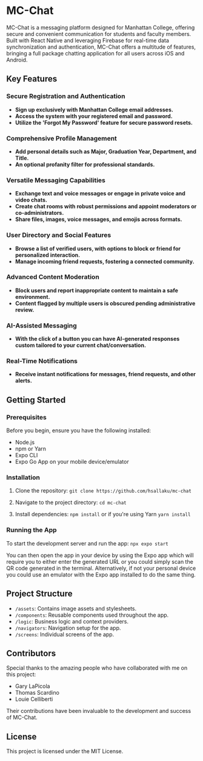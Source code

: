 # MC-Chat

MC-Chat is a messaging platform designed for Manhattan College, offering secure and convenient communication for students and faculty members. Built with React Native and leveraging Firebase for real-time data synchronization and authentication, MC-Chat offers a multitude of features, bringing a full package chatting application for all users across iOS and Android.

## Key Features

### Secure Registration and Authentication
- **Sign up exclusively with Manhattan College email addresses.** 
- **Access the system with your registered email and password.**
- **Utilize the 'Forgot My Password' feature for secure password resets.**
   
### Comprehensive Profile Management
- **Add personal details such as Major, Graduation Year, Department, and Title.** 
- **An optional profanity filter for professional standards.** 

### Versatile Messaging Capabilities
- **Exchange text and voice messages or engage in private voice and video chats.** 
- **Create chat rooms with robust permissions and appoint moderators or co-administrators.** 
- **Share files, images, voice messages, and emojis across formats.** 

### User Directory and Social Features
- **Browse a list of verified users, with options to block or friend for personalized interaction.** 
- **Manage incoming friend requests, fostering a connected community.**
   
### Advanced Content Moderation
- **Block users and report inappropriate content to maintain a safe environment.** 
- **Content flagged by multiple users is obscured pending administrative review.** 

### AI-Assisted Messaging
- **With the click of a button you can have AI-generated responses custom tailored to your current chat/conversation.** 

### Real-Time Notifications
- **Receive instant notifications for messages, friend requests, and other alerts.** 

## Getting Started

### Prerequisites

Before you begin, ensure you have the following installed:
- Node.js
- npm or Yarn
- Expo CLI
- Expo Go App on your mobile device/emulator

### Installation

1. Clone the repository:
```git clone https://github.com/hsallaku/mc-chat```

2. Navigate to the project directory:
```cd mc-chat```

3. Install dependencies:
```npm install``` or if you're using Yarn ```yarn install```

### Running the App

To start the development server and run the app:
```npx expo start```

You can then open the app in your device by using the Expo app which will require you to either enter the generated URL or you could simply scan the QR code generated in the terminal. Alternatively, if not your personal device you could use an emulator with the Expo app installed to do the same thing.

## Project Structure

- `/assets`: Contains image assets and stylesheets.
- `/components`: Reusable components used throughout the app.
- `/logic`: Business logic and context providers.
- `/navigators`: Navigation setup for the app.
- `/screens`: Individual screens of the app.

## Contributors

Special thanks to the amazing people who have collaborated with me on this project:

- Gary LaPicola
- Thomas Scardino
- Louie Celliberti

Their contributions have been invaluable to the development and success of MC-Chat.

## License

This project is licensed under the MIT License.
